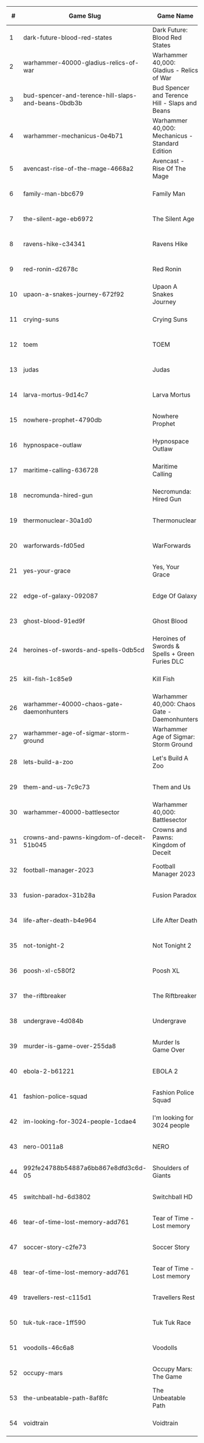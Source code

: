 |#|Game Slug|Game Name|Base Price|Discount (%)|Starts|Ends|
|---|---|---|---|---|---|---|
|1|dark-future-blood-red-states|Dark Future: Blood Red States|19,99€|90|2023-05-25 15h|2023-06-01 15h|
|2|warhammer-40000-gladius-relics-of-war|Warhammer 40,000: Gladius - Relics of War|31,99€|90|2023-05-25 15h|2023-06-01 15h|
|3|bud-spencer-and-terence-hill-slaps-and-beans-0bdb3b|Bud Spencer and Terence Hill - Slaps and Beans|19,98€|85|2023-06-16 04h|2023-08-02 04h|
|4|warhammer-mechanicus-0e4b71|Warhammer 40,000: Mechanicus - Standard Edition|29,99€|84|2023-05-25 15h|2023-06-01 15h|
|5|avencast-rise-of-the-mage-4668a2|Avencast - Rise Of The Mage|3,99€|80|2023-05-08 13h|2023-05-15 13h|
|6|family-man-bbc679|Family Man|15,99€|80|2023-05-08 12h|2023-05-29 12h|
|7|the-silent-age-eb6972|The Silent Age|7,99€|80|2023-05-22 13h|2023-05-29 13h|
|8|ravens-hike-c34341|Ravens Hike|3,19€|75|2023-05-16 17h|2023-05-23 17h|
|9|red-ronin-d2678c|Red Ronin|5,99€|75|2023-05-16 17h|2023-05-23 17h|
|10|upaon-a-snakes-journey-672f92|Upaon A Snakes Journey|1,99€|75|2023-05-16 17h|2023-05-23 17h|
|11|crying-suns|Crying Suns|21,99€|70|2023-05-17 17h|2023-05-24 17h|
|12|toem|TOEM|15,99€|70|2023-09-11 16h|2023-09-24 16h|
|13|judas|Judas|0,00€|67|2023-05-29 13h|2023-06-05 13h|
|14|larva-mortus-9d14c7|Larva Mortus|2,39€|67|2023-05-08 13h|2023-05-15 13h|
|15|nowhere-prophet-4790db|Nowhere Prophet|19,99€|65|2023-05-08 12h|2023-05-29 12h|
|16|hypnospace-outlaw|Hypnospace Outlaw|16,79€|60|2023-05-08 12h|2023-05-29 12h|
|17|maritime-calling-636728|Maritime Calling|11,99€|60|2023-05-15 13h|2023-05-22 13h|
|18|necromunda-hired-gun|Necromunda: Hired Gun|39,99€|60|2023-05-25 15h|2023-06-01 15h|
|19|thermonuclear-30a1d0|Thermonuclear|5,99€|60|2023-05-08 13h|2023-05-15 13h|
|20|warforwards-fd05ed|WarForwards|7,99€|60|2023-05-15 13h|2023-05-22 13h|
|21|yes-your-grace|Yes, Your Grace|16,79€|60|2023-05-08 12h|2023-05-29 12h|
|22|edge-of-galaxy-092087|Edge Of Galaxy|6,99€|50|2023-05-22 13h|2023-05-29 13h|
|23|ghost-blood-91ed9f|Ghost Blood|3,59€|50|2023-05-22 13h|2023-05-29 13h|
|24|heroines-of-swords-and-spells-0db5cd|Heroines of Swords & Spells + Green Furies DLC|8,99€|50|2023-05-29 13h|2023-06-05 13h|
|25|kill-fish-1c85e9|Kill Fish|1,79€|50|2023-05-29 13h|2023-06-05 13h|
|26|warhammer-40000-chaos-gate-daemonhunters|Warhammer 40,000: Chaos Gate - Daemonhunters|44,99€|50|2023-05-25 15h|2023-06-01 15h|
|27|warhammer-age-of-sigmar-storm-ground|Warhammer Age of Sigmar: Storm Ground|19,99€|50|2023-05-25 15h|2023-06-01 15h|
|28|lets-build-a-zoo|Let's Build A Zoo|15,99€|45|2023-05-08 12h|2023-05-29 12h|
|29|them-and-us-7c9c73|Them and Us|35,99€|45|2023-05-05 21h|2023-05-12 21h|
|30|warhammer-40000-battlesector|Warhammer 40,000: Battlesector|31,99€|45|2023-05-25 15h|2023-06-01 15h|
|31|crowns-and-pawns-kingdom-of-deceit-51b045|Crowns and Pawns: Kingdom of Deceit|19,99€|40|2023-05-04 16h|2023-05-11 16h|
|32|football-manager-2023|Football Manager 2023|59,99€|40|2023-05-15 16h|2023-05-22 16h|
|33|fusion-paradox-31b28a|Fusion Paradox|8,99€|40|2023-05-12 17h|2023-05-19 17h|
|34|life-after-death-b4e964|Life After Death|4,49€|40|2023-05-05 16h|2023-05-25 16h|
|35|not-tonight-2|Not Tonight 2|15,99€|40|2023-05-08 12h|2023-05-29 12h|
|36|poosh-xl-c580f2|Poosh XL|4,49€|40|2023-05-08 11h|2023-05-22 11h|
|37|the-riftbreaker|The Riftbreaker|29,99€|40|2023-05-29 12h|2023-06-15 12h|
|38|undergrave-4d084b|Undergrave|7,99€|40|2023-05-16 17h|2023-05-23 17h|
|39|murder-is-game-over-255da8|Murder Is Game Over|3,99€|35|2023-05-15 13h|2023-05-22 13h|
|40|ebola-2-b61221|EBOLA 2|13,49€|30|2023-05-09 00h|2023-05-22 00h|
|41|fashion-police-squad|Fashion Police Squad|15,99€|30|2023-05-08 12h|2023-05-29 12h|
|42|im-looking-for-3024-people-1cdae4|I'm looking for 3024 people|4,49€|30|2023-05-05 14h|2023-05-19 14h|
|43|nero-0011a8|NERO|13,99€|30|2023-05-12 15h|2023-05-19 15h|
|44|992fe24788b54887a6bb867e8dfd3c6d-05|Shoulders of Giants|15,99€|25|2023-05-09 13h|2023-05-16 13h|
|45|switchball-hd-6d3802|Switchball HD|8,09€|25|2023-05-12 13h|2023-05-31 13h|
|46|tear-of-time-lost-memory-add761|Tear of Time - Lost memory|3,59€|25|2023-06-21 04h|2023-06-28 04h|
|47|soccer-story-c2fe73|Soccer Story|15,99€|20|2023-05-08 12h|2023-05-29 12h|
|48|tear-of-time-lost-memory-add761|Tear of Time - Lost memory|3,59€|20|2023-05-15 04h|2023-05-22 04h|
|49|travellers-rest-c115d1|Travellers Rest|13,99€|20|2023-06-01 17h|2023-06-15 17h|
|50|tuk-tuk-race-1ff590|Tuk Tuk Race|3,59€|20|2023-05-25 07h|2023-06-01 07h|
|51|voodolls-46c6a8|Voodolls|17,99€|20|2023-05-11 15h|2023-05-25 15h|
|52|occupy-mars|Occupy Mars: The Game|19,99€|15|2023-05-10 16h|2023-05-20 16h|
|53|the-unbeatable-path-8af8fc|The Unbeatable Path|17,99€|15|2023-05-05 13h|2023-05-14 13h|
|54|voidtrain|Voidtrain|29,99€|10|2023-05-09 16h|2023-05-16 16h|
